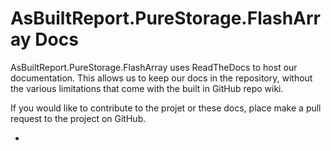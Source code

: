 # AsBuiltReport.PureStorage.FlashArray Docs

AsBuiltReport.PureStorage.FlashArray uses ReadTheDocs to host our documentation.  This allows us to keep our docs in the repository, without the various limitations that come with the built in GitHub repo wiki.

If you would like to contribute to the projet or these docs, place make a pull request to the project on GitHub.

* 

